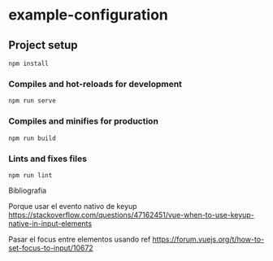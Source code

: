 # example-configuration

## Project setup
```
npm install
```

### Compiles and hot-reloads for development
```
npm run serve
```

### Compiles and minifies for production
```
npm run build
```

### Lints and fixes files
```
npm run lint
```

Bibliografia

Porque usar el evento nativo de keyup
https://stackoverflow.com/questions/47162451/vue-when-to-use-keyup-native-in-input-elements

Pasar el focus entre elementos usando ref
https://forum.vuejs.org/t/how-to-set-focus-to-input/10672